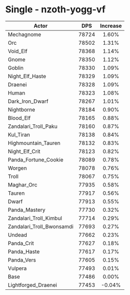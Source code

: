 # Single - nzoth-yogg-vf
| Actor | DPS | Increase |
|---|:---:|:---:|
|Mechagnome|78724|1.60%|
|Orc|78502|1.31%|
|Void_Elf|78368|1.14%|
|Gnome|78350|1.12%|
|Goblin|78330|1.09%|
|Night_Elf_Haste|78329|1.09%|
|Draenei|78328|1.09%|
|Human|78323|1.08%|
|Dark_Iron_Dwarf|78267|1.01%|
|Nightborne|78184|0.90%|
|Blood_Elf|78165|0.88%|
|Zandalari_Troll_Paku|78160|0.87%|
|Kul_Tiran|78138|0.84%|
|Highmountain_Tauren|78132|0.83%|
|Night_Elf_Crit|78123|0.82%|
|Panda_Fortune_Cookie|78089|0.78%|
|Worgen|78078|0.76%|
|Troll|78067|0.75%|
|Maghar_Orc|77935|0.58%|
|Tauren|77917|0.56%|
|Dwarf|77913|0.55%|
|Panda_Mastery|77730|0.32%|
|Zandalari_Troll_Kimbul|77714|0.29%|
|Zandalari_Troll_Bwonsamdi|77693|0.27%|
|Undead|77662|0.23%|
|Panda_Crit|77627|0.18%|
|Panda_Haste|77617|0.17%|
|Panda_Vers|77605|0.15%|
|Vulpera|77493|0.01%|
|Base|77486|0.00%|
|Lightforged_Draenei|77453|-0.04%|
